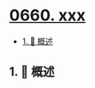 # [0660. xxx](https://github.com/Tdahuyou/TNotes.leetcode/tree/main/notes/0660.%20xxx)

<!-- region:toc -->

- [1. 📝 概述](#1--概述)

<!-- endregion:toc -->

## 1. 📝 概述
